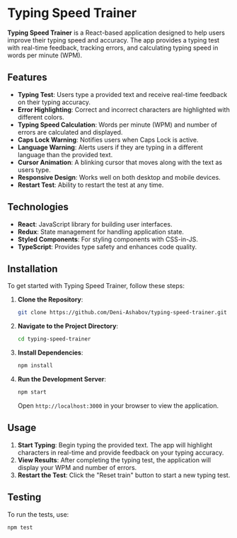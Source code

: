 # Typing Speed Trainer

**Typing Speed Trainer** is a React-based application designed to help users improve their typing speed and accuracy. The app provides a typing test with real-time feedback, tracking errors, and calculating typing speed in words per minute (WPM).

## Features

- **Typing Test**: Users type a provided text and receive real-time feedback on their typing accuracy.
- **Error Highlighting**: Correct and incorrect characters are highlighted with different colors.
- **Typing Speed Calculation**: Words per minute (WPM) and number of errors are calculated and displayed.
- **Caps Lock Warning**: Notifies users when Caps Lock is active.
- **Language Warning**: Alerts users if they are typing in a different language than the provided text.
- **Cursor Animation**: A blinking cursor that moves along with the text as users type.
- **Responsive Design**: Works well on both desktop and mobile devices.
- **Restart Test**: Ability to restart the test at any time.

## Technologies

- **React**: JavaScript library for building user interfaces.
- **Redux**: State management for handling application state.
- **Styled Components**: For styling components with CSS-in-JS.
- **TypeScript**: Provides type safety and enhances code quality.

## Installation

To get started with Typing Speed Trainer, follow these steps:

1. **Clone the Repository**:

    ```bash
    git clone https://github.com/Deni-Ashabov/typing-speed-trainer.git
    ```

2. **Navigate to the Project Directory**:

    ```bash
    cd typing-speed-trainer
    ```

3. **Install Dependencies**:

    ```bash
    npm install
    ```

4. **Run the Development Server**:

    ```bash
    npm start
    ```

    Open `http://localhost:3000` in your browser to view the application.

## Usage

1. **Start Typing**: Begin typing the provided text. The app will highlight characters in real-time and provide feedback on your typing accuracy.
2. **View Results**: After completing the typing test, the application will display your WPM and number of errors.
3. **Restart the Test**: Click the "Reset train" button to start a new typing test.

## Testing

To run the tests, use:

```bash
npm test
